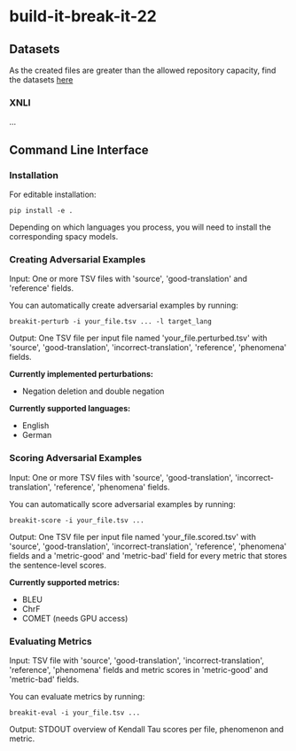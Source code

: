 # build-it-break-it-22


## Datasets
As the created files are greater than the allowed repository capacity, find the datasets [here](https://uoe-my.sharepoint.com/:f:/r/personal/s1948463_ed_ac_uk/Documents/Work/Build-It-Break-It-22?csf=1&web=1&e=gglbyX) 

### XNLI

...


## Command Line Interface

### Installation

For editable installation:

    pip install -e .

Depending on which languages you process, you will need to install the corresponding spacy models.

### Creating Adversarial Examples

Input: One or more TSV files with 'source', 'good-translation' and 'reference' fields.

You can automatically create adversarial examples by running:

    breakit-perturb -i your_file.tsv ... -l target_lang

Output: One TSV file per input file named 'your_file.perturbed.tsv' with 'source', 'good-translation', 'incorrect-translation', 'reference', 'phenomena' fields.

**Currently implemented perturbations:**

- Negation deletion and double negation

**Currently supported languages:**

- English
- German

### Scoring Adversarial Examples

Input: One or more TSV files with 'source', 'good-translation', 'incorrect-translation', 'reference', 'phenomena' fields.

You can automatically score adversarial examples by running:

    breakit-score -i your_file.tsv ...

Output: One TSV file per input file named 'your_file.scored.tsv' with 'source', 'good-translation', 'incorrect-translation', 'reference', 'phenomena' fields and a 'metric-good' and 'metric-bad' field for every metric that stores the sentence-level scores.

**Currently supported metrics:**

- BLEU
- ChrF
- COMET (needs GPU access)

### Evaluating Metrics

Input: TSV file with 'source', 'good-translation', 'incorrect-translation', 'reference', 'phenomena' fields and metric scores in 'metric-good' and 'metric-bad' fields.

You can evaluate metrics by running:

    breakit-eval -i your_file.tsv ...

Output: STDOUT overview of Kendall Tau scores per file, phenomenon and metric.
